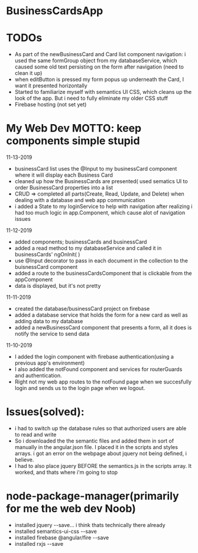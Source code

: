 # BusinessCardsApp

# TODOs
- As part of the newBusinessCard and Card list component navigation: i used the same formGroup object from my databaseService,
which caused some old text persisting on the form after navigation (need to clean it up)
- when editButton is pressed my form popus up underneath the Card, I want it presented horizontally
- Started to familiarize myself with semantics UI CSS, which cleans up the look of the app. But i need to fully eliminate my older CSS stuff 
- Firebase hosting (not set yet)
 
 # My Web Dev MOTTO: keep components simple stupid

11-13-2019
- businessCard list uses the @Input to my businessCard component where it will display each Business Card
- cleaned up how the BusinessCards are presented( used sematics UI to order BusinessCard properties into a list 
- CRUD => completed all parts(Create, Read, Update, and Delete) when dealing with a database and web app communication
- i added a State to my loginService to help with navigation after realizing i had too much logic in app.Component,
    which cause alot of navigation issues 

11-12-2019
- added components; businessCards and businessCard
- added a read method to my databaseService and called it in businessCards' ngOnInit( )
- use @Input decorator to pass in each document in the collection to the buisnessCard component
- added a route to the businessCardsComponent that is clickable from the appComponent
- data is displayed, but it's not pretty 

11-11-2019
- created the database/businessCard project on firebase
- added a database service that holds the form for a new card as well as adding data to my database
- added a newBusinessCard component that presents a form, all it does is notify the service to send data

11-10-2019
- I added the login component with firebase authentication(using a previous app's environment)
- I also added the notFound component and services for routerGuards and authentication.
- Right not my web app routes to the notFound page when we succesfully login and sends us to the login page when we logout.


# Issues(solved):
- i had to switch up the database rules so that authorized users are able to read and write
- So i downloaded the the semantic files and added them in sort of manually in the angular.json file. I placed it in the scripts and styles arrays. i got an error on the webpage about jquery not being defined, i believe.
- I had to also place jquery BEFORE the semantics.js in the scripts array. It worked, and thats where i'm going to stop

# node-package-manager(primarily for me the web dev Noob)
- installed jquery --save... i think thats technically there already 
- installed semantics-ui-css --save
- installed firebase @angular/fire --save
- installed rxjs --save
